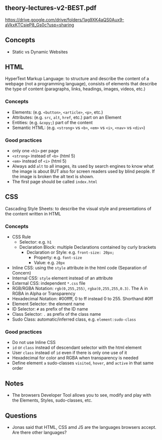 ## theory-lectures-v2-BEST.pdf

https://drive.google.com/drive/folders/1ag9XK4aQS0Aux9-aVkxKTCsieP8_Gs0c?usp=sharing

## Concepts

- Static vs Dynamic Websites

## HTML

HyperText Markup Language: to structure and describe the content of a webpage (not a programming language), consists of elements that describe the type of content (paragraphs, links, headings, images, videos, etc.)

### Concepts

- Elements: (e.g. `<button>`, `<article>`, `<p>`, etc.)
- Attributes: (e.g. `src`, `alt`, `href`, etc.) part on an Element
- Entities: (e.g. `&copy;`) part of the content
- Semantic HTML: (e.g. `<strong>` vs `<b>`, `<em>` vs `<i>`, `<nav>` vs `<div>`)

### Good practices

- only one `<h1>` per page
- `<strong>` instead of `<b>` (html 5)
- `<em>` instead of `<i>` (html 5)
- Always add `alt` to all images, its used by search engines to know what the image is about BUT also for screen readers used by blind people. If the image is broken the alt text is shown.
- The first page should be called `index.html`

## CSS

Cascading Style Sheets: to describe the visual style and presentations of the content written in HTML

### Concepts

- CSS Rule
  - Selector: e.g. `h1`
  - Declaration Block: multiple Declarations contained by curly brackets
    - Declaration or Style: e.g. `front-size: 20px;`
      - Property: e.g. `font-size`
      - Value: e.g. `20px`
- Inline CSS: using the `style` attribute in the html code (Separation of Concern)
- Internal CSS: `style` element instead of an attribute
- External CSS: independent `*.css` file
- RGB/RGBA Notation: `rgb(0,255,255)`, `rgba(0,255,255,0.3)`. The A in RGBA in Alpha or Transparency
- Hexadecimal Notation: #00ffff, 0 to ff instead 0 to 255. Shorthand #0ff
- Element Selector: the element name
- ID Selector: `#` as prefix of the ID name
- Class Selector: `.` as prefix of the class name
- Sudo Class: automatic/inferred class, e.g. `element:sudo-class`

### Good practices

- Do not use Inline CSS
- `id` or `class` instead of descendant selector with the html element
- User `class` instead of `id` even if there is only one use of it
- Hexadecimal for color and RGBA when transparency is needed
- Define element `a` sudo-classes `visited`, `hover`, and `active` in that same order

## Notes

- The browsers Developer Tool allows you to see, modify and play with the Elements, Styles, sudo-classes, etc.

## Questions

- Jonas said that HTML, CSS amd JS are the languages browsers accept. Are there other languages?
